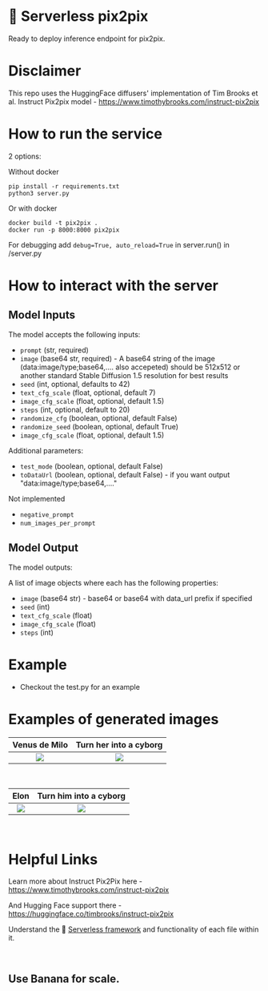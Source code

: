 
# 🍌 Serverless pix2pix

Ready to deploy inference endpoint for pix2pix. 

# Disclaimer

This repo uses the HuggingFace diffusers' implementation of Tim Brooks et al. Instruct Pix2pix model - https://www.timothybrooks.com/instruct-pix2pix


# How to run the service
2 options:

Without docker
```
pip install -r requirements.txt
python3 server.py
```

Or with docker

```
docker build -t pix2pix .
docker run -p 8000:8000 pix2pix
```

For debugging
add `debug=True, auto_reload=True` in server.run() in /server.py



# How to interact with the server

## Model Inputs

The model accepts the following inputs:

* `prompt` (str, required)
* `image` (base64 str, required) - A base64 string of the image (data:image/type;base64,.... also accepeted) should be 512x512 or another standard Stable Diffusion 1.5 resolution for best results
* `seed` (int, optional, defaults to 42)
* `text_cfg_scale` (float, optional, default 7)
* `image_cfg_scale` (float, optional, default 1.5)
* `steps` (int, optional, default to 20)
* `randomize_cfg` (boolean, optional, default False)
* `randomize_seed` (boolean, optional, default True)
* `image_cfg_scale` (float, optional, default 1.5)

Additional parameters:
* `test_mode` (boolean, optional, default False)
* `toDataUrl` (boolean, optional, default False) - if you want output "data:image/type;base64,...."


Not implemented
* `negative_prompt`
* `num_images_per_prompt`



## Model Output

The model outputs:

A list of image objects where each has the following properties:
* `image` (base64 str) - base64 or base64 with data_url prefix if specified
* `seed` (int)
* `text_cfg_scale` (float)
* `image_cfg_scale` (float)
* `steps` (int)



# Example

- Checkout the test.py for an example



# Examples of generated images

Venus de Milo             |  Turn her into a cyborg
:-------------------------:|:-------------------------:
![](https://github.com/eBoreal/serverless-pix2pix/blob/main/data/input/venus-of-milo-512.jpg)  |  ![](https://github.com/eBoreal/serverless-pix2pix/blob/main/data/output/venus-of-milo-512.jpeg) 

<br>

Elon            |  Turn him into a cyborg
:-------------------------:|:-------------------------:
![](https://github.com/eBoreal/serverless-pix2pix/blob/main/data/input/elon-512.jpg) |  ![](https://github.com/eBoreal/serverless-pix2pix/blob/main/data/output/elon-2-512.jpeg)

<br>

# Helpful Links

Learn more about Instruct Pix2Pix here - https://www.timothybrooks.com/instruct-pix2pix

And Hugging Face support there - https://huggingface.co/timbrooks/instruct-pix2pix

Understand the 🍌 [Serverless framework](https://docs.banana.dev/banana-docs/core-concepts/inference-server/serverless-framework) and functionality of each file within it.

<br>

## Use Banana for scale.
